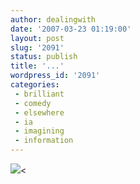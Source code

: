 ```yaml
---
author: dealingwith
date: '2007-03-23 01:19:00'
layout: post
slug: '2091'
status: publish
title: '...'
wordpress_id: '2091'
categories:
 - brilliant
 - comedy
 - elsewhere
 - ia
 - imagining
 - information
---
```


[![][1]][2]<

   [1]: http://danielsjourney.com/blog/files/2007/03/card711.png

   [2]: http://indexed.blogspot.com/

